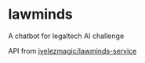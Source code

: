 # lawminds

A chatbot for legaltech AI challenge

API from [jvelezmagic/lawminds-service](https://github.com/jvelezmagic/lawminds-service)
